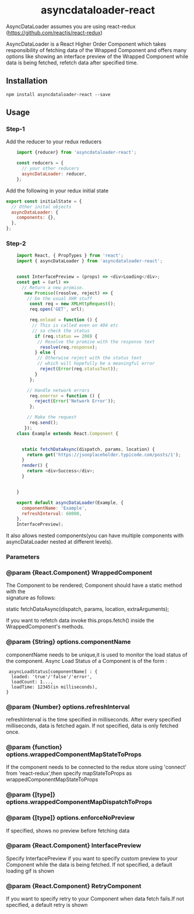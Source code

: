 <h1 align="center">asyncdataloader-react</h1>

AsyncDataLoader assumes you are using react-redux (<https://github.com/reactjs/react-redux>)

AsyncDataLoader is a React Higher Order Component which takes responsibility of fetching data of 
the Wrapped Component and offers many options like showing an interface preview of the Wrapped
Component while data is being fetched, refetch data after specified time.

## Installation

    npm install asyncdataloader-react --save

## Usage

### Step-1
  Add the reducer to your redux reducers

```javascript
    import {reducer} from 'asyncdataloader-react';

    const reducers = {
      // your other reducers
      asyncDataLoader: reducer,
    };
```

  Add the following in your redux initial state
  
  ```javascript
  export const initialState = {
    // Other inital objects
    asyncDataLoader: {
      components: {},
    },
  };
  ```


### Step-2

```javascript
    import React, { PropTypes } from 'react';
    import { asyncDataLoader } from 'asyncdataloader-react';


    const InterfacePreview = (props) => <div>Loading</div>;
    const get = (url) =>
      // Return a new promise.
       new Promise((resolve, reject) => {
        // Do the usual XHR stuff
         const req = new XMLHttpRequest();
         req.open('GET', url);

         req.onload = function () {
          // This is called even on 404 etc
          // so check the status
           if (req.status == 200) {
            // Resolve the promise with the response text
             resolve(req.response);
           } else {
            // Otherwise reject with the status text
            // which will hopefully be a meaningful error
             reject(Error(req.statusText));
           }
         };

        // Handle network errors
         req.onerror = function () {
           reject(Error('Network Error'));
         };

        // Make the request
         req.send();
       });
    class Example extends React.Component {


      static fetchDataAsync(dispatch, params, location) {
        return get('https://jsonplaceholder.typicode.com/posts/1');
      }
      render() {
        return <div>Success</div>;
      }


    }

    export default asyncDataLoader(Example, {
      componentName: 'Example',
      refreshInterval: 60000,
    },
    InterfacePreview);
```


It also allows nested components(you can have multiple components with asyncDataLoader nested at different levels).


### Parameters
### @param  {React.Component} WrappedComponent

  The Component to be rendered; Component should have a static method with the                                                      
  signature as follows:

   static fetchDataAsync(dispatch, params, location, extraArguments);

If you want to refetch data invoke this.props.fetch() inside the WrappedComponent's methods.

### @param  {String} options.componentName                     
   componentName needs to be unique,it is used to monitor the load status of                                                          
   the component.
   Async Load Status of a Component is of the form : 
     
     asyncLoadStatus[componentName] : {
      loaded: 'true'/'false'/'error',
      loadCount: 1...,
      loadTime: 12345(in milliseconds),
    }

### @param  {Number} options.refreshInterval
   refreshInterval is the time specified in milliseconds. After every specified milliseconds,
   data is fetched again. If not specified, data is only fetched once.


 ### @param  {function} options.wrappedComponentMapStateToProps
   If the component needs to be connected to the redux store using 'connect' from 'react-redux',then specify mapStateToProps as wrappedComponentMapStateToProps


### @param  {[type]} options.wrappedComponentMapDispatchToProps

### @param  {[type]} options.enforceNoPreview
   If specified, shows no preview before fetching data

### @param  {React.Component} InterfacePreview 
   Specify InterfacePreview if you want to specify custom preview to your Component while the data is being fetched. If not specified, a default loading gif is shown

### @param  {React.Component} RetryComponent
   If you want to specify retry to your Component when data fetch fails.If not specified, a default retry is shown
